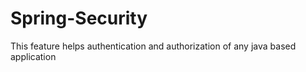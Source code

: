 # Spring-Security
This feature helps authentication and authorization of any java based application
